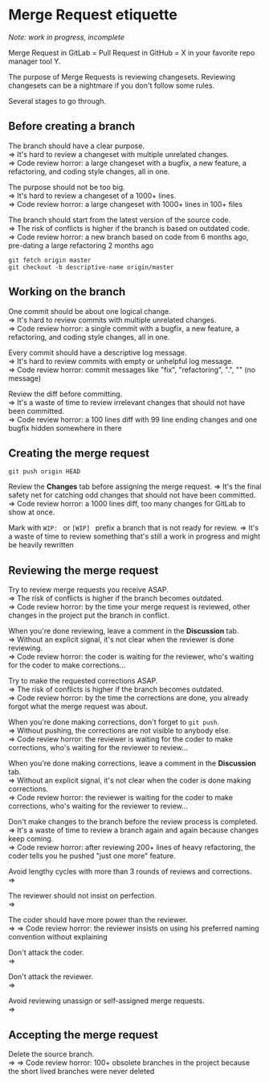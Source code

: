 Merge Request etiquette
=======================

*Note: work in progress, incomplete*

Merge Request in GitLab = Pull Request in GitHub = X in your favorite repo manager tool Y.

The purpose of Merge Requests is reviewing changesets.
Reviewing changesets can be a nightmare if you don't follow some rules.

Several stages to go through.

Before creating a branch
------------------------

The branch should have a clear purpose.  
=> It's hard to review a changeset with multiple unrelated changes.  
=> Code review horror: a large changeset with a bugfix, a new feature, a refactoring, and coding style changes, all in one.

The purpose should not be too big.  
=> It's hard to review a changeset of a 1000+ lines.  
=> Code review horror: a large changeset with 1000+ lines in 100+ files

The branch should start from the latest version of the source code.  
=> The risk of conflicts is higher if the branch is based on outdated code.  
=> Code review horror: a new branch based on code from 6 months ago, pre-dating a large refactoring 2 months ago

    git fetch origin master
    git checkout -b descriptive-name origin/master

Working on the branch
---------------------

One commit should be about one logical change.  
=> It's hard to review commits with multiple unrelated changes.  
=> Code review horror: a single commit with a bugfix, a new feature, a refactoring, and coding style changes, all in one.

Every commit should have a descriptive log message.  
=> It's hard to review commits with empty or unhelpful log message.  
=> Code review horror: commit messages like "fix", "refactoring", ".", "" (no message)

Review the diff before committing.  
=> It's a waste of time to review irrelevant changes that should not have been committed.  
=> Code review horror: a 100 lines diff with 99 line ending changes and one bugfix hidden somewhere in there

Creating the merge request
--------------------------

    git push origin HEAD

Review the **Changes** tab before assigning the merge request.
=> It's the final safety net for catching odd changes that should not have been committed.  
=> Code review horror: a 1000 lines diff, too many changes for GitLab to show at once.

Mark with `WIP: ` or `[WIP] ` prefix a branch that is not ready for review.
=> It's a waste of time to review something that's still a work in progress and might be heavily rewritten


Reviewing the merge request
---------------------------

Try to review merge requests you receive ASAP.  
=> The risk of conflicts is higher if the branch becomes outdated.  
=> Code review horror: by the time your merge request is reviewed, other changes in the project put the branch in conflict.

When you're done reviewing, leave a comment in the **Discussion** tab.  
=> Without an explicit signal, it's not clear when the reviewer is done reviewing.  
=> Code review horror: the coder is waiting for the reviewer, who's waiting for the coder to make corrections...

Try to make the requested corrections ASAP.  
=> The risk of conflicts is higher if the branch becomes outdated.  
=> Code review horror: by the time the corrections are done, you already forgot what the merge request was about.

When you're done making corrections, don't forget to `git push`.  
=> Without pushing, the corrections are not visible to anybody else.  
=> Code review horror: the reviewer is waiting for the coder to make corrections, who's waiting for the reviewer to review...

When you're done making corrections, leave a comment in the **Discussion** tab.  
=> Without an explicit signal, it's not clear when the coder is done making corrections.  
=> Code review horror: the reviewer is waiting for the coder to make corrections, who's waiting for the reviewer to review...

Don't make changes to the branch before the review process is completed.  
=> It's a waste of time to review a branch again and again because changes keep coming.  
=> Code review horror: after reviewing 200+ lines of heavy refactoring, the coder tells you he pushed "just one more" feature.

Avoid lengthy cycles with more than 3 rounds of reviews and corrections.  
=> 

The reviewer should not insist on perfection.  
=>

The coder should have more power than the reviewer.  
=>
=> Code review horror: the reviewer insists on using his preferred naming convention without explaining

Don't attack the coder.  
=>

Don't attack the reviewer.  
=>

Avoid reviewing unassign or self-assigned merge requests.  
=>

Accepting the merge request
---------------------------

Delete the source branch.  
=> 
=> Code review horror: 100+ obsolete branches in the project because the short lived branches were never deleted

